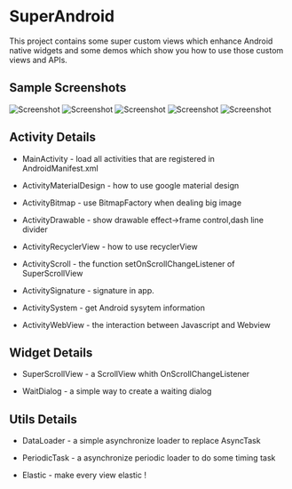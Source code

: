 # SuperAndroid
This project contains some super custom views which enhance Android native widgets and some demos which show you how to use those custom views and APIs. 

## Sample Screenshots
![Screenshot](https://github.com/wytings/SuperAndroid/blob/master/screenshot/periodicTask.gif)
![Screenshot](https://github.com/wytings/SuperAndroid/blob/master/screenshot/scrollView.gif)
![Screenshot](https://github.com/wytings/SuperAndroid/blob/master/screenshot/webview.gif)
![Screenshot](https://github.com/wytings/SuperAndroid/blob/master/screenshot/MaterialDesign.gif)
![Screenshot](https://github.com/wytings/SuperAndroid/blob/master/screenshot/recycler.gif)

## Activity Details
 * MainActivity - load all activities that are registered in AndroidManifest.xml 
 
 * ActivityMaterialDesign - how to use google material design
 
 * ActivityBitmap - use BitmapFactory when dealing big image
 
 * ActivityDrawable - show drawable effect->frame control,dash line divider
 
 * ActivityRecyclerView - how to use recyclerView
 
 * ActivityScroll - the function setOnScrollChangeListener of SuperScrollView
 
 * ActivitySignature - signature in app.
 
 * ActivitySystem - get Android sysytem information
 
 * ActivityWebView - the interaction between Javascript and Webview 
 
## Widget Details
 
 * SuperScrollView - a ScrollView whith OnScrollChangeListener
 
 * WaitDialog - a simple way to create a waiting dialog
 
## Utils Details
 
 * DataLoader - a simple asynchronize loader to replace AsyncTask
 
 * PeriodicTask - a asynchronize periodic loader to do some timing task
 
 * Elastic - make every view elastic !

